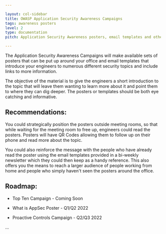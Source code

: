 ```yaml
---

layout: col-sidebar
title: OWASP Application Security Awareness Campaigns
tags: awareness posters
level: 2
type: documentation
pitch: Application Security Awareness posters, email templates and other material for creating awareness campaigns for your engineers.

---
```


The Application Security Awareness Campaigns will make available sets of posters that can be put up around your office and email templates that introduce your engineers to numerous different security topics and include links to more information.

The objective of the material is to give the engineers a short introduction to the topic that will leave them wanting to learn more about it and point them to where they can dig deeper. The posters or templates should be both eye catching and informative.

## Recommendations:

You could strategically position the posters outside meeting rooms, so that while waiting for the meeting room to free up, engineers could read the posters. Posters will have QR Codes allowing them to follow up on their phone and read more about the topic.

You could also reinforce the message with the people who have already read the poster using the email templates provided in a bi-weekly newsletter which they could then keep as a handy reference. This also offers you the means to reach a larger audience of people working from home and people who simply haven't seen the posters around the office.

## Roadmap:

- Top Ten Campaign - Coming Soon

- What is AppSec Poster - Q1/Q2 2022

- Proactive Controls Campaign - Q2/Q3 2022

...

